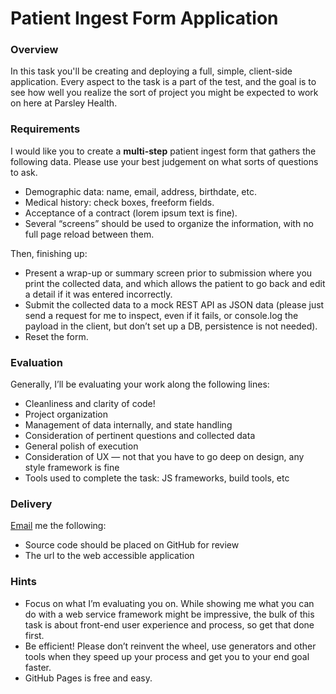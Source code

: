 Patient Ingest Form Application
===============================

### Overview

In this task you'll be creating and deploying a full, simple, client-side application. Every aspect to the task is a part of the test, and the goal is to see how well you realize the sort of project you might be expected to work on here at Parsley Health.

### Requirements

I would like you to create a **multi-step** patient ingest form that gathers the following data. Please use your best judgement on what sorts of questions to ask.  

* Demographic data: name, email, address, birthdate, etc.
* Medical history: check boxes, freeform fields.
* Acceptance of a contract (lorem ipsum text is fine).
* Several “screens” should be used to organize the information, with no full page reload between them.

Then, finishing up:  

* Present a wrap-up or summary screen prior to submission where you print the collected data, and which allows the patient to go back and edit a detail if it was entered incorrectly.
* Submit the collected data to a mock REST API as JSON data (please just send a request for me to inspect, even if it fails, or console.log the payload in the client, but don’t set up a DB, persistence is not needed).
* Reset the form.

### Evaluation

Generally, I’ll be evaluating your work along the following lines:

* Cleanliness and clarity of code!
* Project organization
* Management of data internally, and state handling
* Consideration of pertinent questions and collected data
* General polish of execution
* Consideration of UX — not that you have to go deep on design, any style framework is fine
* Tools used to complete the task: JS frameworks, build tools, etc

### Delivery

[Email](michael@parsleyhealth.com) me the following:

* Source code should be placed on GitHub for review
* The url to the web accessible application

### Hints

* Focus on what I’m evaluating you on. While showing me what you can do with a web service framework might be impressive, the bulk of this task is about front-end user experience and process, so get that done first.
* Be efficient! Please don’t reinvent the wheel, use generators and other tools when they speed up your process and get you to your end goal faster.
* GitHub Pages is free and easy.
